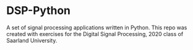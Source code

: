 # DSP-Python
A set of signal processing applications written in Python. This repo was created with exercises for the Digital Signal Processing, 2020 class of Saarland University.
